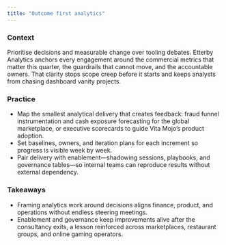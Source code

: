 ```yaml
---
title: "Outcome first analytics"
---
```


### Context
Prioritise decisions and measurable change over tooling debates. Etterby Analytics anchors every engagement around the commercial metrics that matter this quarter, the guardrails that cannot move, and the accountable owners. That clarity stops scope creep before it starts and keeps analysts from chasing dashboard vanity projects.

### Practice
- Map the smallest analytical delivery that creates feedback: fraud funnel instrumentation and cash exposure forecasting for the global marketplace, or executive scorecards to guide Vita Mojo’s product adoption.
- Set baselines, owners, and iteration plans for each increment so progress is visible week by week.
- Pair delivery with enablement—shadowing sessions, playbooks, and governance tables—so internal teams can reproduce results without external dependency.

### Takeaways
- Framing analytics work around decisions aligns finance, product, and operations without endless steering meetings.
- Enablement and governance keep improvements alive after the consultancy exits, a lesson reinforced across marketplaces, restaurant groups, and online gaming operators.

